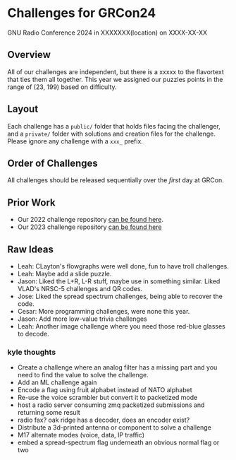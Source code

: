 # Challenges for GRCon24

GNU Radio Conference 2024 in XXXXXXX(location) on XXXX-XX-XX

## Overview

All of our challenges are independent, but there is a xxxxx to the flavortext that ties them all together. This year we assigned our puzzles points in the range of (23, 199) based on difficulty.

## Layout

Each challenge has a `public/` folder that holds files facing the challenger, and a `private/` folder with solutions and creation files for the challenge. Please ignore any challenge with a `xxx_` prefix.

## Order of Challenges

All challenges should be released sequentially over the _first_ day at GRCon.

## Prior Work

* Our 2022 challenge repository [can be found here](https://github.com/bebau/grcon22).
* Our 2023 challenge repository [can be found here](https://github.com/Teque5/grcon23)

## Raw Ideas

* Leah: CLayton's flowgraphs were well done, fun to have troll challenges.
* Leah: Maybe add a slide puzzle.
* Jason: Liked the L+R, L-R stuff, maybe use in something similar. Liked VLAD's NRSC-5 challenges and QR codes.
* Jose: Liked the spread spectrum challenges, being able to recover the code. 
* Cesar: More programming challenges, were none this year.
* Jason: Add more low-value trivia challenges
* Leah: Another image challenge where you need those red-blue glasses to decode.

### kyle thoughts

* Create a challenge where an analog filter has a missing part and you need to find the value to solve the challenge. 
* Add an ML challenge again
* Encode a flag using fruit alphabet instead of NATO alphabet
* Re-use the voice scrambler but convert it to packetized mode
* host a radio server consuming zmq packetized submissions and returning some result
* radio fax? oak ridge has a decoder, does an encoder exist?
* Distribute a 3d-printed antenna or component to solve a challenge
* M17 alternate modes (voice, data, IP traffic)
* embed a spread-spectrum flag underneath an obvious normal flag or two




